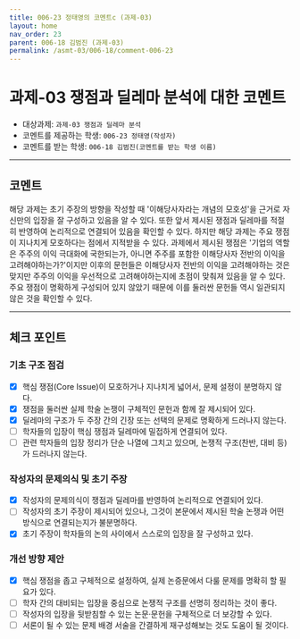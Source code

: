 ```yaml
---
title: 006-23 정태영의 코멘트c (과제-03) 
layout: home
nav_order: 23
parent: 006-18 김범진 (과제-03)
permalink: /asmt-03/006-18/comment-006-23
---
```


# 과제-03 쟁점과 딜레마 분석에 대한 코멘트

- 대상과제: `과제-03 쟁점과 딜레마 분석`
- 코멘트를 제공하는 학생: `006-23 정태영(작성자)` 
- 코멘트를 받는 학생: `006-18 김범진(코멘트를 받는 학생 이름)` 

---

## 코멘트

해당 과제는 초기 주장의 방향을 작성할 때 '이해당사자라는 개념의 모호성'을 근거로 자신만의 입장을 잘 구성하고 있음을 알 수 있다. 또한 앞서 제시된 쟁점과 딜레마를 적절히 반영하여 논리적으로 연결되어 있음을 확인할 수 있다.
하지만 해당 과제는 주요 쟁점이 지나치게 모호하다는 점에서 지적받을 수 있다. 과제에서 제시된 쟁점은 '기업의 역할은 주주의 이익 극대화에 국한되는가, 아니면 주주를 포함한 이해당사자 전반의 이익을 고려해야하는가?'이지만 이후의 문헌들은 이해당사자 전반의 이익을 고려해야하는 것은 맞지만 주주의 이익을 우선적으로 고려해야하는지에 초점이 맞춰져 있음을 알 수 있다. 주요 쟁점이 명확하게 구성되어 있지 않았기 때문에 이를 둘러싼 문헌들 역시 일관되지 않은 것을 확인할 수 있다.

---

## 체크 포인트

### **기초 구조 점검**
- [x] 핵심 쟁점(Core Issue)이 모호하거나 지나치게 넓어서, 문제 설정이 분명하지 않다.
- [x] 쟁점을 둘러싼 실제 학술 논쟁이 구체적인 문헌과 함께 잘 제시되어 있다.
- [x] 딜레마의 구조가 두 주장 간의 긴장 또는 선택의 문제로 명확하게 드러나지 않는다.
- [ ] 학자들의 입장이 핵심 쟁점과 딜레마에 밀접하게 연결되어 있다.
- [ ] 관련 학자들의 입장 정리가 단순 나열에 그치고 있으며, 논쟁적 구조(찬반, 대비 등)가 드러나지 않는다.

### **작성자의 문제의식 및 초기 주장**
- [x] 작성자의 문제의식이 쟁점과 딜레마를 반영하여 논리적으로 연결되어 있다.
- [ ] 작성자의 초기 주장이 제시되어 있으나, 그것이 본문에서 제시된 학술 논쟁과 어떤 방식으로 연결되는지가 불분명하다.
- [x] 초기 주장이 학자들의 논의 사이에서 스스로의 입장을 잘 구성하고 있다.

### **개선 방향 제안**
- [x] 핵심 쟁점을 좁고 구체적으로 설정하여, 실제 논증문에서 다룰 문제를 명확히 할 필요가 있다.
- [ ] 학자 간의 대비되는 입장을 중심으로 논쟁적 구조를 선명히 정리하는 것이 좋다.
- [ ] 작성자의 입장을 뒷받침할 수 있는 논문·문헌을 구체적으로 더 보강할 수 있다.
- [ ] 서론이 될 수 있는 문제 배경 서술을 간결하게 재구성해보는 것도 도움이 될 것이다.
